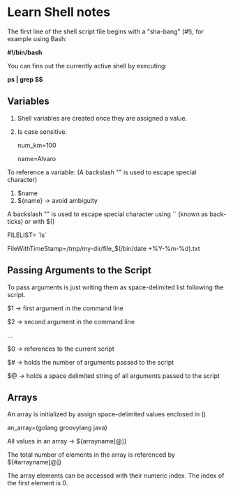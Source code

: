 # Learn Shell notes

The first line of the shell script file begins with a "sha-bang" (#!), for example using Bash:

  **#!/bin/bash**

You can fins out the currently active shell by executing:

  **ps | grep $$**

## Variables

1. Shell variables are created once they are assigned a value.
2. Is case sensitive.

    num_km=100

    name=Alvaro

To reference a variable: (A backslash "\" is used to escape special character)

  1. $name
  2. ${name} -> avoid ambiguity

A backslash "\" is used to escape special character using `` (known as back-ticks) or with $()

FILELIST= \`ls\`

FileWithTimeStamp=/tmp/my-dir/file_$(/bin/date +%Y-%m-%d).txt

## Passing Arguments to the Script

To pass arguments is just writing them as space-delimited list following the script.

$1 -> first argument in the command line

$2 -> second argument in the command line

...

$0 -> references to the current script

$# -> holds the number of arguments passed to the script

$@ -> holds a space delimited string of all arguments passed to the script

## Arrays

An array is initialized by assign space-delimited values enclosed in ()

  an_array=(golang groovylang java)

All values in an array -> ${arrayname[@]}

The total number of elements in the array is referenced by ${#arrayname[@]}

The array elements can be accessed with their numeric index. The index of the first element is 0.
